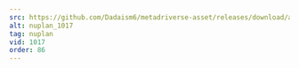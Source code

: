 ```yaml
---
src: https://github.com/Dadaism6/metadriverse-asset/releases/download/assetsv1.0.4/nuplan_1017.mp4
alt: nuplan_1017
tag: nuplan
vid: 1017
order: 86
---
```

